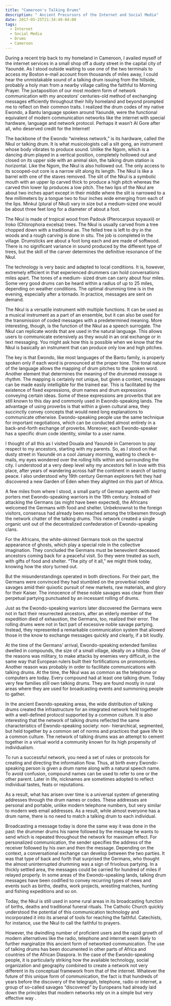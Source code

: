 ```yaml
---
title: "Cameroon's Talking Drums"
description: " Ancient Precursors of the Internet and Social Media"
date: 2017-05-25T21:34:49-04:00
tags:
  - Internet
  - Social Media
  - Drums
  - Cameroon
---
```


During a recent trip back to my homeland in Cameroon, I availed myself of the internet services in a small shop off a dusty street in the capital city of Yaoundé. As I stood outside waiting to use one of the two terminals to access my Boston e-mail account from thousands of miles away, I could hear the unmistakable sound of a talking drum issuing from the hillside, probably a holy man from a nearby village calling the faithful to Morning Prayer. The juxtaposition of our most modern form of network communication with my ancestors’ centuries-old method of exchanging messages efficiently throughout their hilly homeland and beyond prompted me to reflect on their common traits. I realized the drum codes of my native Ewondo, a Bantu language spoken around Yaoundé, were the functional equivalent of modern communication networks like the internet with special hardware, language and network protocol. Perhaps it wasn’t Al Gore after all, who deserved credit for the Internet!

The backbone of the Ewondo “wireless network,” is its hardware, called the Nkul or talking drum. It is what musicologists call a slit gong, an instrument whose body vibrates to produce sound. Unlike the Ngom, which is a dancing drum played in a vertical position, completely hollowed out and closed on its upper side with an animal skin, the talking drum station is horizontal. Like the Ngom, the Nkul is also hollowed out. The only access to its scooped-out core is a narrow slit along its length. The Nkul is like a barrel with one of the staves removed. The slit of the Nkul is a symbolic mouth with an upper lip carved thick to produce a high pitch whereas the carved thin lower lip produces a low pitch. The two lips of the Nkul are about two inches apart except in their middle where the slit is narrowed to a few millimeters by a tongue two to four inches wide emerging from each of the lips. Minkul (plural of Nkul) vary in size but a medium-sized one would be about three feet long for a diameter of about a foot.

The Nkul is made of tropical wood from Padouk (Pterocarpus soyauxii) or Iroko (Chlorophora excelsa) trees. The Nkul is usually carved from a tree chopped down with a traditional ax. The felled tree is left to dry in the woods and a rough carving is done in situ. The job is completed in the village. Drumsticks are about a foot long each and are made of softwood. There is no significant variance in sound produced by the different type of trees, but the skill of the carver determines the definitive resonance of the Nkul.

The technology is very basic and adapted to local conditions. It is, however, extremely efficient in that experienced drummers can hold conversations miles apart. The tones of a medium- sized drum can carry about four miles. Some very good drums can be heard within a radius of up to 25 miles, depending on weather conditions. The optimal drumming time is in the evening, especially after a tornado. In practice, messages are sent on demand.

The Nkul is a versatile instrument with multiple functions. It can be used as a musical instrument as a part of an ensemble, but it can also be used for the transmission of coded messages with a predetermined meaning. More interesting, though, is the function of the Nkul as a speech surrogate. The Nkul can replicate words that are used in the natural language. This allows users to communicate extensively as they would in an oral exchange or in text messaging. You might ask how this is possible when we know that the Nkul is basically an instrument that can produce only low and high pitches.

The key is that Ewondo, like most languages of the Bantu family, is properly spoken only if each word is pronounced at the proper tone. The tonal nature of the language allows the mapping of drum pitches to the spoken word. Another element that determines the meaning of the drummed message is rhythm. The mapping is certainly not unique, but given a context, messages can be made easily intelligible for the trained ear. This is facilitated by the existence of fixed expressions, drum names and drum expressions conveying certain ideas. Some of these expressions are proverbs that are still known to this day and commonly used in Ewondo-speaking lands. The advantage of using proverbs is that within a given cultural area, they succinctly convey concepts that would need long explanations to communicate otherwise. Ewondo-speaking people use the same technique for important negotiations, which can be conducted almost entirely in a back-and-forth exchange of proverbs. Moreover, each Ewondo-speaker has a specific drum code identity, similar to a user name.

I thought of all this as I visited Douala and Yaoundé in Cameroon to pay respect to my ancestors, starting with my parents. So, as I stood on that dusty street in Yaoundé on a cool January morning, waiting to check e-mails, my eyes wondered over the rolling hills within and surrounding the city. I understood at a very deep level why my ancestors fell in love with this place, after years of wandering across half the continent in search of lasting peace. I also understood why 19th century German explorers felt they had discovered a new Garden of Eden when they alighted on this part of Africa.

A few miles from where I stood, a small party of German agents with their porters met Ewondo-speaking warriors in the 19th century. Instead of attacking the Germans (as might have been expected), the Africans welcomed the Germans with food and shelter. Unbeknownst to the foreign visitors, consensus had already been reached among the tribesmen through the network chatter of the talking drums. This network created a single organic unit out of the decentralized confederation of Ewondo-speaking clans.

For the Africans, the white-skinned Germans took on the spectral appearance of ghosts, which play a special role in the collective imagination. They concluded the Germans must be benevolent deceased ancestors coming back for a peaceful visit. So they were treated as such, with gifts of food and shelter. “The pity of it all,” we might think today, knowing how the story turned out.

But the misunderstandings operated in both directions. For their part, the Germans were convinced they had stumbled on the proverbial noble savages amid their quixotic pursuit of new markets, raw materials, and glory for their Kaiser. The innocence of these noble savages was clear from their perpetual partying punctuated by an incessant rolling of drums.

Just as the Ewondo-speaking warriors later discovered the Germans were not in fact their resurrected ancestors, after an elderly member of the expedition died of exhaustion, the Germans, too, realized their error. The rolling drums were not in fact part of excessive noble savage partying. Instead, they represented a remarkable communication system that allowed those in the know to exchange messages quickly and clearly, if a bit loudly.

At the time of the Germans’ arrival, Ewondo-speaking extended families dwelled in compounds, the size of a small village, ideally on a hilltop. One of the reasons was military, to make attacks by enemies very difficult, in the same way that European rulers built their fortifications on promontories. Another reason was probably in order to facilitate communications with talking drums. At the time, the Nkul was as common as the telephone or computers are today. Every compound had at least one talking drum. Today very few families still own talking drums. They are found mostly in rural areas where they are used for broadcasting events and summoning people to gather.

In the ancient Ewondo-speaking areas, the wide distribution of talking drums created the infrastructure for an integrated network held together with a well-defined protocol supported by a common culture. It is also interesting that the network of talking drums reflected the same characteristics of Ewondo-speaking society: non- hierarchical, segmented, but held together by a common set of norms and practices that gave life to a common culture. The network of talking drums was an attempt to cement together in a virtual world a community known for its high propensity of individualism.

To run a successful network, you need a set of rules or protocols for creating and directing the information flow. Thus, at birth every Ewondo-speaking person is given a drum name along with a natural speech name. To avoid confusion, compound names can be used to refer to one or the other parent. Later in life, nicknames are sometimes adopted to reflect individual tastes, feats or reputations.

As a result, what has arisen over time is a universal system of generating addresses through the drum names or codes. These addresses are personal and portable, unlike modern telephone numbers, but very similar to modern web email addresses. As a result, while almost everyone has a drum name, there is no need to match a talking drum to each individual.

Broadcasting a message today is done the same way it was done in the past: the drummer drums his name followed by the message he wants to send which is repeated throughout the network for maximum effect. For personalized communication, the sender specifies the address of the receiver followed by his own and then the message. Depending on the context, a conversational exchange can develop between the two parties. It was that type of back and forth that surprised the Germans, who thought the almost uninterrupted drumming was a sign of frivolous partying. In a thickly settled area, the messages could be carried for hundred of miles if relayed properly. In some areas of the Ewondo-speaking lands, talking drum messages have been codified to convey recurring types of news and events such as births, deaths, work projects, wrestling matches, hunting and fishing expeditions and so on.

Today, the Nkul is still used in some rural areas in its broadcasting function of births, deaths and traditional funeral rituals. The Catholic Church quickly understood the potential of this communication technology and incorporated it into its arsenal of tools for reaching the faithful. Catechists, for instance, use the Nkul to call the faithful to prayers.

However, the dwindling number of proficient users and the rapid growth of modern alternatives like the radio, telephone and internet seem likely to further marginalize this ancient form of networked communication. The use of talking drums has been documented in other parts of Africa and countries of the African Diaspora. In the case of the Ewondo-speaking people, it is particularly striking how the available technology, social organization and geography combined to create a network not very different in its conceptual framework from that of the internet. Whatever the future of this unique form of communication, the fact is that hundreds of years before the discovery of the telegraph, telephone, radio or internet, a group of so-called savages “discovered” by Europeans had already laid down the principles that modern networks rely on in a simple but very effective way .
